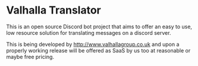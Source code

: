# Valhalla Translator

This is an open source Discord bot project that aims to offer an easy to use, low resource solution for translating messages on a discord server.

This is being developed by http://www.valhallagroup.co.uk and upon a properly working release will be offered as SaaS by us too at reasonable or maybe free pricing.
